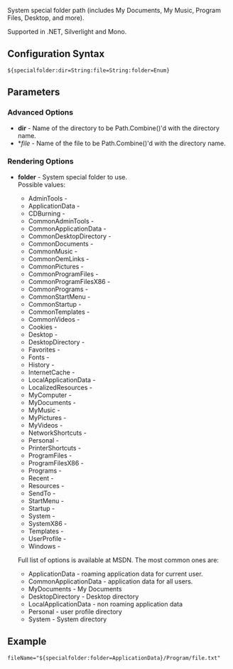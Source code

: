 System special folder path (includes My Documents, My Music, Program Files, Desktop, and more). 

Supported in .NET, Silverlight and Mono.

## Configuration Syntax
```
${specialfolder:dir=String:file=String:folder=Enum}
```

## Parameters
### Advanced Options
* **dir** - Name of the directory to be Path.Combine()'d with the directory name.
* **file* - Name of the file to be Path.Combine()'d with the directory name.

### Rendering Options
* **folder** - System special folder to use.  
  Possible values:
  * AdminTools -
  * ApplicationData -
  * CDBurning -
  * CommonAdminTools -
  * CommonApplicationData -
  * CommonDesktopDirectory -
  * CommonDocuments -
  * CommonMusic -
  * CommonOemLinks -
  * CommonPictures -
  * CommonProgramFiles -
  * CommonProgramFilesX86 -
  * CommonPrograms -
  * CommonStartMenu -
  * CommonStartup -
  * CommonTemplates -
  * CommonVideos -
  * Cookies -
  * Desktop -
  * DesktopDirectory -
  * Favorites -
  * Fonts -
  * History -
  * InternetCache -
  * LocalApplicationData -
  * LocalizedResources -
  * MyComputer -
  * MyDocuments -
  * MyMusic -
  * MyPictures -
  * MyVideos -
  * NetworkShortcuts -
  * Personal -
  * PrinterShortcuts -
  * ProgramFiles -
  * ProgramFilesX86 -
  * Programs -
  * Recent -
  * Resources -
  * SendTo -
  * StartMenu -
  * Startup -
  * System -
  * SystemX86 -
  * Templates -
  * UserProfile -
  * Windows -

  Full list of options is available at MSDN. The most common ones are:
  * ApplicationData - roaming application data for current user.
  * CommonApplicationData - application data for all users.
  * MyDocuments - My Documents
  * DesktopDirectory - Desktop directory
  * LocalApplicationData - non roaming application data
  * Personal - user profile directory
  * System - System directory

## Example

```
fileName="${specialfolder:folder=ApplicationData}/Program/file.txt"
```
